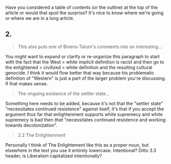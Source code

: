 Have you considered a table of contents (or the outline) at the top of the article or would that spoil the surprise?  It's nice to know where we're going or where we are in a long article.

## 2. 

> This also puts one of Bivens-Tatum's comments into an interesting...

You might want to expand or clarify or re-organize this paragraph to start with the fact that the West = white implicit definition is racist and then go to the enlightened = civilized = white definition and the resulting cultural genocide.  I think it would flow better that way because his problematic definition of "Western" is just a part of the larger problem you're discussing.  If that makes sense.

> The ongoing existence of the settler state...

Something here needs to be added, because it's not that the "settler state" "necessitates continued resistence" against itself, it's that if you accept the argument thus far that enlightenment supports white supremecy and white supremecy is bad then *that* "necessitates continued resistence and working towards decolonization".

> 2.2 The Enlightenment

Personally I think of The Enlightement like this as a proper noun, but elsewhere in the text you use it entirely lowercase.  Intentional?  Ditto 3.3 header, is Liberalism capitalized intentionally?